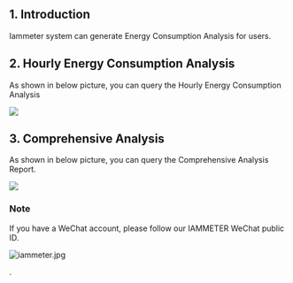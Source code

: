 ## 1. Introduction
Iammeter system can generate Energy Consumption Analysis for users.

## 2. Hourly Energy Consumption Analysis

As shown in below picture, you can query the Hourly Energy Consumption Analysis

![](https://leweidoc.oss-cn-hangzhou.aliyuncs.com/lewei50/img/Iammeter-20191118-L3.jpg)

## 3. Comprehensive Analysis

As shown in below picture, you can query the Comprehensive Analysis Report.

![](https://leweidoc.oss-cn-hangzhou.aliyuncs.com/lewei50/img/Iammeter-20191118-L5.jpg)

### Note

If you have a WeChat account, please follow our IAMMETER WeChat public ID.

![iammeter.jpg](https://leweidoc.oss-cn-hangzhou.aliyuncs.com/lewei50/img/iammeter-20181103-1.jpg)



.
